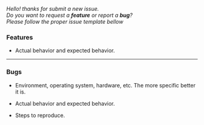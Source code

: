 *Hello! thanks for submit a new issue.  
Do you want to request a **feature** or report a **bug**?   
Please follow the proper issue template bellow*

### Features

- Actual behavior and expected behavior.

----- 

### Bugs

- Environment, operating system, hardware, etc. The more specific better it is.


- Actual behavior and expected behavior.


- Steps to reproduce.



